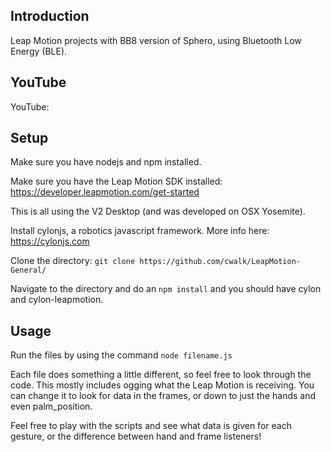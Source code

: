 ## Introduction

Leap Motion projects with BB8 version of Sphero, using Bluetooth Low Energy (BLE).

## YouTube

YouTube: 

## Setup

Make sure you have nodejs and npm installed.

Make sure you have the Leap Motion SDK installed: https://developer.leapmotion.com/get-started

This is all using the V2 Desktop (and was developed on OSX Yosemite).

Install cylonjs, a robotics javascript framework. More info here: https://cylonjs.com

Clone the directory: `git clone https://github.com/cwalk/LeapMotion-General/`

Navigate to the directory and do an `npm install` and you should have cylon and cylon-leapmotion.

## Usage

Run the files by using the command `node filename.js`

Each file does something a little different, so feel free to look through the code. This mostly includes ogging what the Leap Motion is receiving. You can change it to look for data in the frames, or down to just the hands and even palm_position.

Feel free to play with the scripts and see what data is given for each gesture, or the difference between hand and frame listeners!
